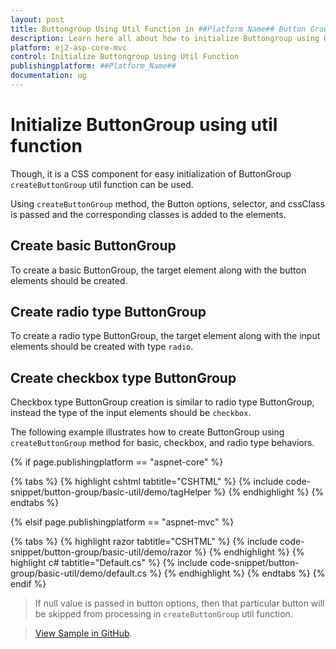 ```yaml
---
layout: post
title: Buttongroup Using Util Function in ##Platform_Name## Button Group | Syncfusion
description: Learn here all about how to initialize Buttongroup using Util function in Syncfusion ##Platform_Name## Button Group control of syncfusion and more.
platform: ej2-asp-core-mvc
control: Initialize Buttongroup Using Util Function
publishingplatform: ##Platform_Name##
documentation: ug
---
```



# Initialize ButtonGroup using util function

Though, it is a CSS component for easy initialization of ButtonGroup `createButtonGroup` util function can be used.

Using `createButtonGroup` method, the Button options, selector, and cssClass is passed and the corresponding classes is added to the elements.

## Create basic ButtonGroup

To create a basic ButtonGroup, the target element along with the button elements should be created.

## Create radio type ButtonGroup

To create a radio type ButtonGroup, the target element along with the input elements should be created with type `radio`.

## Create checkbox type ButtonGroup

Checkbox type ButtonGroup creation is similar to radio type ButtonGroup, instead the type of the input elements should be `checkbox`.

The following example illustrates how to create ButtonGroup using `createButtonGroup` method for basic, checkbox, and radio type behaviors.

{% if page.publishingplatform == "aspnet-core" %}

{% tabs %}
{% highlight cshtml tabtitle="CSHTML" %}
{% include code-snippet/button-group/basic-util/demo/tagHelper %}
{% endhighlight %}
{% endtabs %}

{% elsif page.publishingplatform == "aspnet-mvc" %}

{% tabs %}
{% highlight razor tabtitle="CSHTML" %}
{% include code-snippet/button-group/basic-util/demo/razor %}
{% endhighlight %}
{% highlight c# tabtitle="Default.cs" %}
{% include code-snippet/button-group/basic-util/demo/default.cs %}
{% endhighlight %}
{% endtabs %}
{% endif %}

> If null value is passed in button options, then that particular button will be skipped from processing in `createButtonGroup` util function.

> [View Sample in GitHub](https://github.com/SyncfusionExamples/ASP-NET-Core-UG-Examples/tree/main/ButtonGroup/ButtonGroupHowToSample).